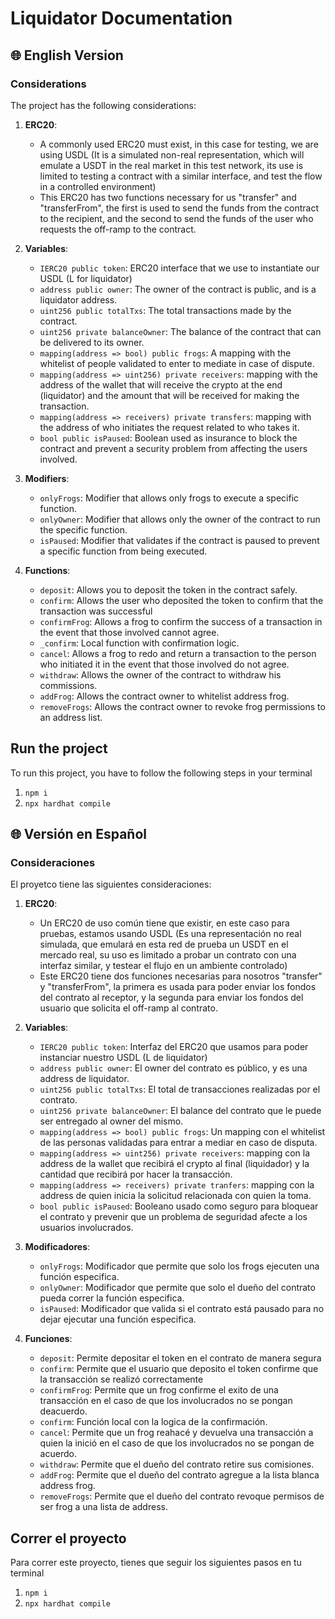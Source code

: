 # Liquidator Documentation

## 🌐 English Version

### Considerations

The project has the following considerations:

1.  **ERC20**:

    -   A commonly used ERC20 must exist, in this case for testing, we are using USDL (It is a simulated non-real representation, which will emulate a USDT in the real market in this test network, its use is limited to testing a contract with a similar interface, and test the flow in a controlled environment)
    -   This ERC20 has two functions necessary for us "transfer" and "transferFrom", the first is used to send the funds from the contract to the recipient, and the second to send the funds of the user who requests the off-ramp to the contract.

2.  **Variables**:

    -   `IERC20 public token`: ERC20 interface that we use to instantiate our USDL (L for liquidator)
    -   `address public owner`: The owner of the contract is public, and is a liquidator address.
    -   `uint256 public totalTxs`: The total transactions made by the contract.
    -   `uint256 private balanceOwner`: The balance of the contract that can be delivered to its owner.
    -   `mapping(address => bool) public frogs`: A mapping with the whitelist of people validated to enter to mediate in case of dispute.
    -   `mapping(address => uint256) private receivers`: mapping with the address of the wallet that will receive the crypto at the end (liquidator) and the amount that will be received for making the transaction.
    -   `mapping(address => receivers) private transfers`: mapping with the address of who initiates the request related to who takes it.
    -   `bool public isPaused`: Boolean used as insurance to block the contract and prevent a security problem from affecting the users involved.

3.  **Modifiers**:

    -   `onlyFrogs`: Modifier that allows only frogs to execute a specific function.
    -   `onlyOwner`: Modifier that allows only the owner of the contract to run the specific function.
    -   `isPaused`: Modifier that validates if the contract is paused to prevent a specific function from being executed.

4.  **Functions**:

    -   `deposit`: Allows you to deposit the token in the contract safely.
    -   `confirm`: Allows the user who deposited the token to confirm that the transaction was successful
    -   `confirmFrog`: Allows a frog to confirm the success of a transaction in the event that those involved cannot agree.
    -   `_confirm`: Local function with confirmation logic.
    -   `cancel`: Allows a frog to redo and return a transaction to the person who initiated it in the event that those involved do not agree.
    -   `withdraw`: Allows the owner of the contract to withdraw his commissions.
    -   `addFrog`: Allows the contract owner to whitelist address frog.
    -   `removeFrogs`: Allows the contract owner to revoke frog permissions to an address list.

## Run the project

To run this project, you have to follow the following steps in your terminal

1. `npm i`
2. `npx hardhat compile`

## 🌐 Versión en Español

### Consideraciones

El proyetco tiene las siguientes consideraciones:

1.  **ERC20**:

    -   Un ERC20 de uso común tiene que existir, en este caso para pruebas, estamos usando USDL (Es una representación no real simulada, que emulará en esta red de prueba un USDT en el mercado real, su uso es limitado a probar un contrato con una interfaz similar, y testear el flujo en un ambiente controlado)
    -   Este ERC20 tiene dos funciones necesarias para nosotros "transfer" y "transferFrom", la primera es usada para poder enviar los fondos del contrato al receptor, y la segunda para enviar los fondos del usuario que solicita el off-ramp al contrato.

2.  **Variables**:

    -   `IERC20 public token`: Interfaz del ERC20 que usamos para poder instanciar nuestro USDL (L de liquidator)
    -   `address public owner`: El owner del contrato es público, y es una address de liquidator.
    -   `uint256 public totalTxs`: El total de transacciones realizadas por el contrato.
    -   `uint256 private balanceOwner`: El balance del contrato que le puede ser entregado al owner del mismo.
    -   `mapping(address => bool) public frogs`: Un mapping con el whitelist de las personas validadas para entrar a mediar en caso de disputa.
    -   `mapping(address => uint256) private receivers`: mapping con la address de la wallet que recibirá el crypto al final (liquidador) y la cantidad que recibirá por hacer la transacción.
    -   `mapping(address => receivers) private tranfers`: mapping con la address de quien inicia la solicitud relacionada con quien la toma.
    -   `bool public isPaused`: Booleano usado como seguro para bloquear el contrato y prevenir que un problema de seguridad afecte a los usuarios involucrados.

3.  **Modificadores**:

    -   `onlyFrogs`: Modificador que permite que solo los frogs ejecuten una función especifica.
    -   `onlyOwner`: Modificador que permite que solo el dueño del contrato pueda correr la función especifica.
    -   `isPaused`: Modificador que valida si el contrato está pausado para no dejar ejecutar una función especifica.

4.  **Funciones**:

    -   `deposit`: Permite depositar el token en el contrato de manera segura
    -   `confirm`: Permite que el usuario que deposito el token confirme que la transacción se realizó correctamente
    -   `confirmFrog`: Permite que un frog confirme el exito de una transacción en el caso de que los involucrados no se pongan deacuerdo.
    -   `confirm`: Función local con la logica de la confirmación.
    -   `cancel`: Permite que un frog reahacé y devuelva una transacción a quien la inició en el caso de que los involucrados no se pongan de acuerdo.
    -   `withdraw`: Permite que el dueño del contrato retire sus comisiones.
    -   `addFrog`: Permite que el dueño del contrato agregue a la lista blanca address frog.
    -   `removeFrogs`: Permite que el dueño del contrato revoque permisos de ser frog a una lista de address.

## Correr el proyecto

Para correr este proyecto, tienes que seguir los siguientes pasos en tu terminal

1.  `npm i`
2.  `npx hardhat compile`

